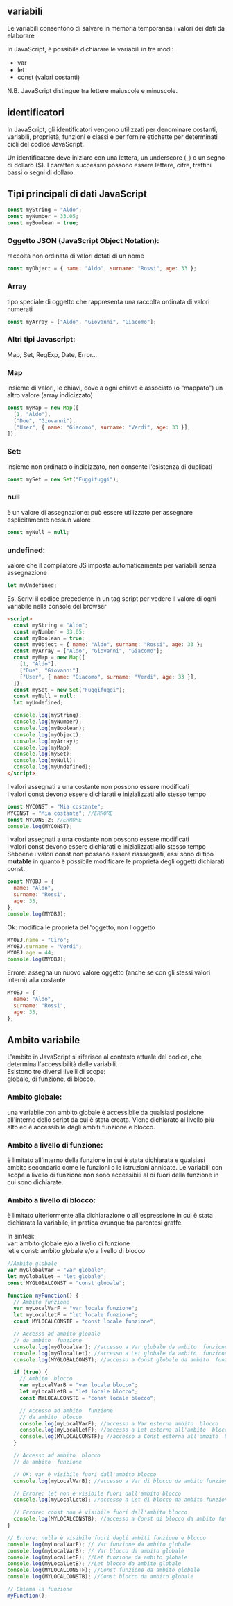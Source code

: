 ## variabili

Le variabili consentono di salvare in memoria temporanea i valori dei dati da elaborare

In JavaScript, è possibile dichiarare le variabili in tre modi:

- var
- let
- const (valori costanti)

N.B. JavaScript distingue tra lettere maiuscole e minuscole.

## identificatori

In JavaScript, gli identificatori vengono utilizzati per denominare costanti, variabili, proprietà,
funzioni e classi e per fornire etichette per determinati cicli del codice JavaScript.

Un identificatore deve iniziare con una lettera, un underscore (\_) o un segno di dollaro ($).
I caratteri successivi possono essere lettere, cifre, trattini bassi o segni di dollaro.

## Tipi principali di dati JavaScript

```javascript
const myString = "Aldo";
const myNumber = 33.05;
const myBoolean = true;
```

### Oggetto JSON (JavaScript Object Notation):

raccolta non ordinata di valori dotati di un nome

```javascript
const myObject = { name: "Aldo", surname: "Rossi", age: 33 };
```

### Array

tipo speciale di oggetto che rappresenta una raccolta ordinata di valori numerati

```javascript
const myArray = ["Aldo", "Giovanni", "Giacomo"];
```

### Altri tipi Javascript:

Map, Set, RegExp, Date, Error...

### Map

insieme di valori, le chiavi, dove a ogni chiave è associato (o “mappato”) un altro valore (array indicizzato)

```javascript
const myMap = new Map([
  [1, "Aldo"],
  ["Due", "Giovanni"],
  ["User", { name: "Giacomo", surname: "Verdi", age: 33 }],
]);
```

### Set:

insieme non ordinato o indicizzato, non consente l’esistenza di duplicati

```javascript
const mySet = new Set("Fuggifuggi");
```

### null

è un valore di assegnazione: può essere utilizzato per assegnare esplicitamente nessun valore

```javascript
const myNull = null;
```

### undefined:

valore che il compilatore JS imposta automaticamente per variabili senza assegnazione

```javascript
let myUndefined;
```

Es.
Scrivi il codice precedente in un tag script per vedere il valore di ogni variabile nella console del browser

```html
<script>
  const myString = "Aldo";
  const myNumber = 33.05;
  const myBoolean = true;
  const myObject = { name: "Aldo", surname: "Rossi", age: 33 };
  const myArray = ["Aldo", "Giovanni", "Giacomo"];
  const myMap = new Map([
    [1, "Aldo"],
    ["Due", "Giovanni"],
    ["User", { name: "Giacomo", surname: "Verdi", age: 33 }],
  ]);
  const mySet = new Set("Fuggifuggi");
  const myNull = null;
  let myUndefined;

  console.log(myString);
  console.log(myNumber);
  console.log(myBoolean);
  console.log(myObject);
  console.log(myArray);
  console.log(myMap);
  console.log(mySet);
  console.log(myNull);
  console.log(myUndefined);
</script>
```

I valori assegnati a una costante non possono essere modificati  
 I valori const devono essere dichiarati e inizializzati allo stesso tempo

```javascript
const MYCONST = "Mia costante";
MYCONST = "Mia costante"; //ERRORE
const MYCONST2; //ERRORE
console.log(MYCONST);
```

i valori assegnati a una costante non possono essere modificati  
i valori const devono essere dichiarati e inizializzati allo stesso tempo  
Sebbene i valori const non possano essere riassegnati, essi sono di tipo **mutable**
in quanto è possibile modificare le proprietà degli oggetti dichiarati const.

```javascript
const MYOBJ = {
  name: "Aldo",
  surname: "Rossi",
  age: 33,
};
console.log(MYOBJ);
```

Ok: modifica le proprietà dell'oggetto, non l'oggetto

```javascript
MYOBJ.name = "Ciro";
MYOBJ.surname = "Verdi";
MYOBJ.age = 44;
console.log(MYOBJ);
```

Errore: assegna un nuovo valore oggetto (anche se con gli stessi valori interni) alla costante

```javascript
MYOBJ = {
  name: "Aldo",
  surname: "Rossi",
  age: 33,
};
```

## Ambito variabile

L'ambito in JavaScript si riferisce al contesto attuale del codice, che determina l'accessibilità delle variabili.  
Esistono tre diversi livelli di scope:  
globale, di funzione, di blocco.

### Ambito globale:

una variabile con ambito globale è accessibile da qualsiasi posizione all'interno dello script
da cui è stata creata. Viene dichiarato al livello più alto ed è accessibile dagli ambiti funzione e blocco.

### Ambito a livello di funzione:

è limitato all'interno della funzione in cui è stata dichiarata e qualsiasi ambito secondario
come le funzioni o le istruzioni annidate. Le variabili con scope a livello di funzione non sono accessibili al di fuori
della funzione in cui sono dichiarate.

### Ambito a livello di blocco:

è limitato ulteriormente alla dichiarazione o all'espressione in cui è stata dichiarata
la variabile, in pratica ovunque tra parentesi graffe.

In sintesi:  
var: ambito globale e/o a livello di funzione  
let e const: ambito globale e/o a livello di blocco

```javascript
//Ambito globale
var myGlobalVar = "var globale";
let myGlobalLet = "let globale";
const MYGLOBALCONST = "const globale";

function myFunction() {
  // Ambito funzione
  var myLocalVarF = "var locale funzione";
  let myLocalLetF = "let locale funzione";
  const MYLOCALCONSTF = "const locale funzione";

  // Accesso ad ambito globale
  // da ambito  funzione
  console.log(myGlobalVar); //accesso a Var globale da ambito  funzione
  console.log(myGlobalLet); //accesso a Let globale da ambito  funzione
  console.log(MYGLOBALCONST); //accesso a Const globale da ambito  funzione

  if (true) {
    // Ambito  blocco
    var myLocalVarB = "var locale blocco";
    let myLocalLetB = "let locale blocco";
    const MYLOCALCONSTB = "const locale blocco";

    // Accesso ad ambito  funzione
    // da ambito  blocco
    console.log(myLocalVarF); //accesso a Var esterna ambito  blocco
    console.log(myLocalLetF); //accesso a Let esterna all'ambito  blocco
    console.log(MYLOCALCONSTF); //accesso a Const esterna all'ambito  blocco
  }

  // Accesso ad ambito  blocco
  // da ambito  funzione

  // OK: var è visibile fuori dall'ambito blocco
  console.log(myLocalVarB); //accesso a Var di blocco da ambito funzione

  // Errore: let non è visibile fuori dall'ambito blocco
  console.log(myLocalLetB); //accesso a Let di blocco da ambito funzione

  // Errore: const non è visibile fuori dall'ambito blocco
  console.log(MYLOCALCONSTB); //accesso a Const di blocco da ambito funzione
}

// Errore: nulla è visibile fuori dagli ambiti funzione e blocco
console.log(myLocalVarF); // Var funzione da ambito globale
console.log(myLocalVarB); // Var blocco da ambito globale
console.log(myLocalLetF); //Let funzione da ambito globale
console.log(myLocalLetB); //Let blocco da ambito globale
console.log(MYLOCALCONSTF); //Const funzione da ambito globale
console.log(MYLOCALCONSTB); //Const blocco da ambito globale

// Chiama la funzione
myFunction();
```
